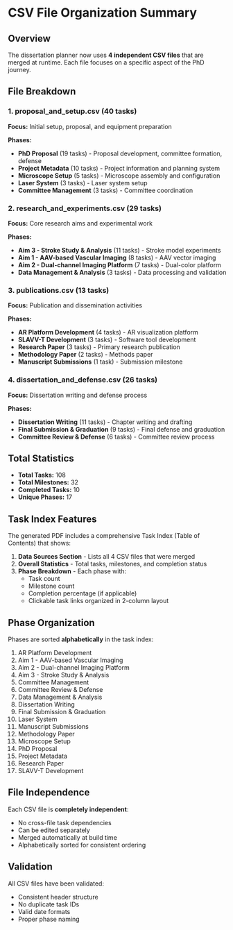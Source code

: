 # CSV File Organization Summary

## Overview
The dissertation planner now uses **4 independent CSV files** that are merged at runtime. Each file focuses on a specific aspect of the PhD journey.

## File Breakdown

### 1. **proposal_and_setup.csv** (40 tasks)
**Focus:** Initial setup, proposal, and equipment preparation

**Phases:**
- **PhD Proposal** (19 tasks) - Proposal development, committee formation, defense
- **Project Metadata** (10 tasks) - Project information and planning system
- **Microscope Setup** (5 tasks) - Microscope assembly and configuration
- **Laser System** (3 tasks) - Laser system setup
- **Committee Management** (3 tasks) - Committee coordination

### 2. **research_and_experiments.csv** (29 tasks)
**Focus:** Core research aims and experimental work

**Phases:**
- **Aim 3 - Stroke Study & Analysis** (11 tasks) - Stroke model experiments
- **Aim 1 - AAV-based Vascular Imaging** (8 tasks) - AAV vector imaging
- **Aim 2 - Dual-channel Imaging Platform** (7 tasks) - Dual-color platform
- **Data Management & Analysis** (3 tasks) - Data processing and validation

### 3. **publications.csv** (13 tasks)
**Focus:** Publication and dissemination activities

**Phases:**
- **AR Platform Development** (4 tasks) - AR visualization platform
- **SLAVV-T Development** (3 tasks) - Software tool development
- **Research Paper** (3 tasks) - Primary research publication
- **Methodology Paper** (2 tasks) - Methods paper
- **Manuscript Submissions** (1 task) - Submission milestone

### 4. **dissertation_and_defense.csv** (26 tasks)
**Focus:** Dissertation writing and defense process

**Phases:**
- **Dissertation Writing** (11 tasks) - Chapter writing and drafting
- **Final Submission & Graduation** (9 tasks) - Final defense and graduation
- **Committee Review & Defense** (6 tasks) - Committee review process

## Total Statistics

- **Total Tasks:** 108
- **Total Milestones:** 32
- **Completed Tasks:** 10
- **Unique Phases:** 17

## Task Index Features

The generated PDF includes a comprehensive Task Index (Table of Contents) that shows:

1. **Data Sources Section** - Lists all 4 CSV files that were merged
2. **Overall Statistics** - Total tasks, milestones, and completion status
3. **Phase Breakdown** - Each phase with:
   - Task count
   - Milestone count
   - Completion percentage (if applicable)
   - Clickable task links organized in 2-column layout

## Phase Organization

Phases are sorted **alphabetically** in the task index:
1. AR Platform Development
2. Aim 1 - AAV-based Vascular Imaging
3. Aim 2 - Dual-channel Imaging Platform
4. Aim 3 - Stroke Study & Analysis
5. Committee Management
6. Committee Review & Defense
7. Data Management & Analysis
8. Dissertation Writing
9. Final Submission & Graduation
10. Laser System
11. Manuscript Submissions
12. Methodology Paper
13. Microscope Setup
14. PhD Proposal
15. Project Metadata
16. Research Paper
17. SLAVV-T Development

## File Independence

Each CSV file is **completely independent**:
- No cross-file task dependencies
- Can be edited separately
- Merged automatically at build time
- Alphabetically sorted for consistent ordering

## Validation

All CSV files have been validated:
- Consistent header structure
- No duplicate task IDs
- Valid date formats
- Proper phase naming
